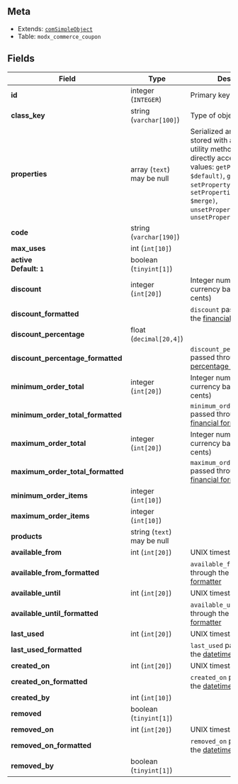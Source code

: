 ## Meta

- Extends: [`comSimpleObject`](comSimpleObject)
- Table: `modx_commerce_coupon`

## Fields


| Field | Type | Description |
| ----- | ---- | ----------- |
| **id** | integer (`INTEGER`) | Primary key |
| **class_key** | string (`varchar[100]`) | Type of object |
| **properties** | array (`text`)<br>may be null | Serialized arbitrary data stored with an object. Use utility methods instead of directly accessing these values: `getProperty($key, $default)`, `getProperties()`, `setProperty($key, $value)`, `setProperties($properties, $merge)`, `unsetProperty($key)`, `unsetProperties($keys)` |
| **code** | string (`varchar[190]`) |  |
| **max_uses** | int (`int[10]`) |  |
| **active<br>Default: `1`** | boolean (`tinyint[1]`) |  |
| **discount** | integer (`int[20]`) | Integer number in the currency base unit (e.g. cents) |
| **discount_formatted** |  | `discount` passed through the [financial formatter](../Formatters/financial) |
| **discount_percentage** | float (`decimal[20,4]`) |  |
| **discount_percentage_formatted** |  | `discount_percentage` passed through the [percentage formatter](../Formatters/percentage) |
| **minimum_order_total** | integer (`int[20]`) | Integer number in the currency base unit (e.g. cents) |
| **minimum_order_total_formatted** |  | `minimum_order_total` passed through the [financial formatter](../Formatters/financial) |
| **maximum_order_total** | integer (`int[20]`) | Integer number in the currency base unit (e.g. cents) |
| **maximum_order_total_formatted** |  | `maximum_order_total` passed through the [financial formatter](../Formatters/financial) |
| **minimum_order_items** | integer (`int[10]`) |  |
| **maximum_order_items** | integer (`int[10]`) |  |
| **products** | string (`text`)<br>may be null |  |
| **available_from** | int (`int[20]`) | UNIX timestamp |
| **available_from_formatted** |  | `available_from` passed through the [datetime formatter](../Formatters/datetime) |
| **available_until** | int (`int[20]`) | UNIX timestamp |
| **available_until_formatted** |  | `available_until` passed through the [datetime formatter](../Formatters/datetime) |
| **last_used** | int (`int[20]`) | UNIX timestamp |
| **last_used_formatted** |  | `last_used` passed through the [datetime formatter](../Formatters/datetime) |
| **created_on** | int (`int[20]`) | UNIX timestamp |
| **created_on_formatted** |  | `created_on` passed through the [datetime formatter](../Formatters/datetime) |
| **created_by** | int (`int[10]`) |  |
| **removed** | boolean (`tinyint[1]`) |  |
| **removed_on** | int (`int[20]`) | UNIX timestamp |
| **removed_on_formatted** |  | `removed_on` passed through the [datetime formatter](../Formatters/datetime) |
| **removed_by** | boolean (`tinyint[1]`) |  |
